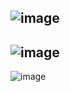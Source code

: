 ![image](https://github.com/user-attachments/assets/5c2252f8-9c2d-436f-867e-3e97c8ebd7e5)
-----
![image](https://github.com/user-attachments/assets/00ec9858-12dd-45c2-88b2-5a86941257c5)
-----
![image](https://github.com/user-attachments/assets/139f87d6-a78c-44ad-b262-e0826277a55d)
